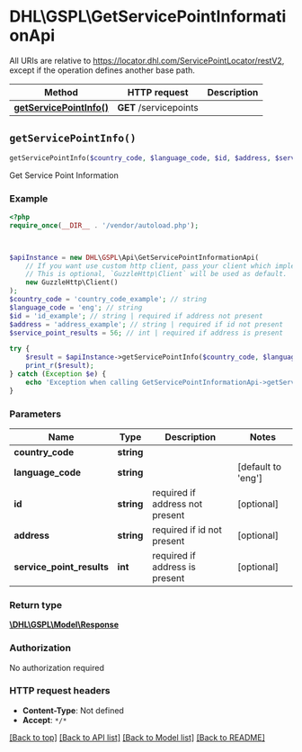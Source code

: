 # DHL\GSPL\GetServicePointInformationApi

All URIs are relative to https://locator.dhl.com/ServicePointLocator/restV2, except if the operation defines another base path.

| Method | HTTP request | Description |
| ------------- | ------------- | ------------- |
| [**getServicePointInfo()**](GetServicePointInformationApi.md#getServicePointInfo) | **GET** /servicepoints |  |


## `getServicePointInfo()`

```php
getServicePointInfo($country_code, $language_code, $id, $address, $service_point_results): \DHL\GSPL\Model\Response
```



Get Service Point Information

### Example

```php
<?php
require_once(__DIR__ . '/vendor/autoload.php');



$apiInstance = new DHL\GSPL\Api\GetServicePointInformationApi(
    // If you want use custom http client, pass your client which implements `GuzzleHttp\ClientInterface`.
    // This is optional, `GuzzleHttp\Client` will be used as default.
    new GuzzleHttp\Client()
);
$country_code = 'country_code_example'; // string
$language_code = 'eng'; // string
$id = 'id_example'; // string | required if address not present
$address = 'address_example'; // string | required if id not present
$service_point_results = 56; // int | required if address is present

try {
    $result = $apiInstance->getServicePointInfo($country_code, $language_code, $id, $address, $service_point_results);
    print_r($result);
} catch (Exception $e) {
    echo 'Exception when calling GetServicePointInformationApi->getServicePointInfo: ', $e->getMessage(), PHP_EOL;
}
```

### Parameters

| Name | Type | Description  | Notes |
| ------------- | ------------- | ------------- | ------------- |
| **country_code** | **string**|  | |
| **language_code** | **string**|  | [default to &#39;eng&#39;] |
| **id** | **string**| required if address not present | [optional] |
| **address** | **string**| required if id not present | [optional] |
| **service_point_results** | **int**| required if address is present | [optional] |

### Return type

[**\DHL\GSPL\Model\Response**](../Model/Response.md)

### Authorization

No authorization required

### HTTP request headers

- **Content-Type**: Not defined
- **Accept**: `*/*`

[[Back to top]](#) [[Back to API list]](../../README.md#endpoints)
[[Back to Model list]](../../README.md#models)
[[Back to README]](../../README.md)
